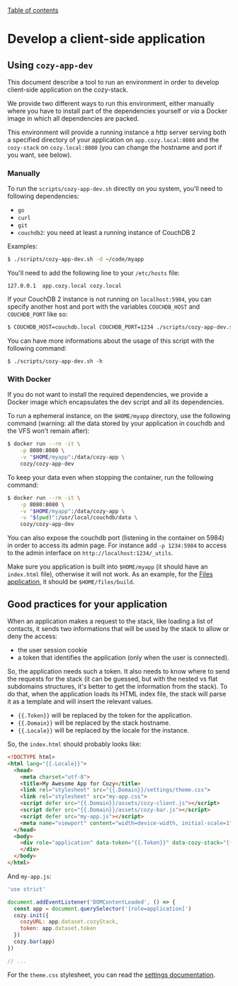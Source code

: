 [Table of contents](README.md#table-of-contents)

# Develop a client-side application

## Using `cozy-app-dev`

This document describe a tool to run an environment in order to develop client-side application on the cozy-stack.

We provide two different ways to run this environment, either manually where you have to install part of the dependencies yourself or *via* a Docker image in which all dependencies are packed.

This environment will provide a running instance a http server serving both a specified directory of your application on `app.cozy.local:8080` and the `cozy-stack` on `cozy.local:8080` (you can change the hostname and port if you want, see below).


### Manually

To run the `scripts/cozy-app-dev.sh` directly on you system, you'll need to following dependencies:

  - `go`
  - `curl`
  - `git`
  - `couchdb2`: you need at least a running instance of CouchDB 2

Examples:

```sh
$ ./scripts/cozy-app-dev.sh -d ~/code/myapp
```

You'll need to add the following line to your `/etc/hosts` file:

```
127.0.0.1  app.cozy.local cozy.local
```

If your CouchDB 2 instance is not running on `localhost:5984`, you can specify another host and port with the variables `COUCHDB_HOST` and `COUCHDB_PORT` like so:

```sh
$ COUCHDB_HOST=couchdb.local COUCHDB_PORT=1234 ./scripts/cozy-app-dev.sh -d ~/code/myapp
```

You can have more informations about the usage of this script with the following command:

```
$ ./scripts/cozy-app-dev.sh -h
```


### With Docker

If you do not want to install the required dependencies, we provide a Docker image which encapsulates the dev script and all its dependencies.

To run a ephemeral instance, on the `$HOME/myapp` directory, use the following command (warning: all the data stored by your application in couchdb and the VFS won't remain after):

```sh
$ docker run --rm -it \
    -p 8080:8080 \
    -v "$HOME/myapp":/data/cozy-app \
    cozy/cozy-app-dev
```

To keep your data even when stopping the container, run the following command:

```sh
$ docker run --rm -it \
    -p 8080:8080 \
    -v "$HOME/myapp":/data/cozy-app \
    -v "$(pwd)":/usr/local/couchdb/data \
    cozy/cozy-app-dev
```

You can also expose the couchdb port (listening in the container on 5984) in order to access its admin page. For instance add `-p 1234:5984` to access to the admin interface on `http://localhost:1234/_utils`.

Make sure you application is built into `$HOME/myapp` (it should have an `index.html` file), otherwise it will not work. As an example, for the [Files application](https://github.com/cozy/cozy-files-v3/), it should be `$HOME/files/build`.


## Good practices for your application

When an application makes a request to the stack, like loading a list of
contacts, it sends two informations that will be used by the stack to allow or
deny the access:

- the user session cookie
- a token that identifies the application (only when the user is connected).

So, the application needs such a token. It also needs to know where to send
the requests for the stack (it can be guessed, but with the nested vs flat
subdomains structures, it's better to get the information from the stack). To
do that, when the application loads its HTML index file, the stack will parse
it as a template and will insert the relevant values.

- `{{.Token}}` will be replaced by the token for the application.
- `{{.Domain}}` will be replaced by the stack hostname.
- `{{.Locale}}` will be replaced by the locale for the instance.

So, the `index.html` should probably looks like:

```html
<!DOCTYPE html>
<html lang="{{.Locale}}">
  <head>
    <meta charset="utf-8">
    <title>My Awesome App for Cozy</title>
    <link rel="stylesheet" src="{{.Domain}}/settings/theme.css">
    <link rel="stylesheet" src="my-app.css">
    <script defer src="{{.Domain}}/assets/cozy-client.js"></script>
    <script defer src="{{.Domain}}/assets/cozy-bar.js"></script>
    <script defer src="my-app.js"></script>
    <meta name="viewport" content="width=device-width, initial-scale=1">
  </head>
  <body>
    <div role="application" data-token="{{.Token}}" data-cozy-stack="{{.Domain}}">
    </div>
  </body>
</html>
```

And `my-app.js`:

```js
'use strict'

document.addEventListener('DOMContentLoaded', () => {
  const app = document.querySelector('[role=application]')
  cozy.init({
    cozyURL: app.dataset.cozyStack,
    token: app.dataset.token
  })
  cozy.bar(app)
})

// ...
```

For the `theme.css` stylesheet, you can read the [settings documentation](settings.md).
